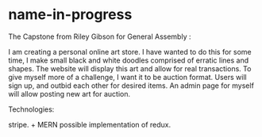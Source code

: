 # name-in-progress
The Capstone from Riley Gibson for General Assembly :

I am creating a personal online art store. I have wanted to do this for some time, I make small black and white doodles comprised of erratic lines and shapes. 
The website will display this art and allow for real transactions. To give myself more of a challenge, I want it to be auction format. Users will sign up,
and outbid each other for desired items. An admin page for myself will allow posting new art for auction. 

Technologies:

stripe. +
MERN 
possible implementation of redux. 



